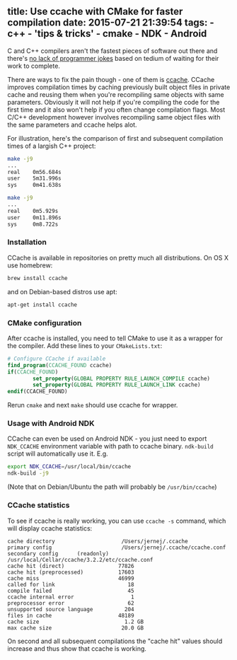 title: Use ccache with CMake for faster compilation
date: 2015-07-21 21:39:54
tags:
    - c++
    - 'tips & tricks'
    - cmake
    - NDK
    - Android
---

C and C++ compilers aren't the fastest pieces of software out there and there's [no lack of programmer jokes](https://xkcd.com/303/) based on tedium of waiting for their work to complete.

There are ways to fix the pain though - one of them is [ccache](https://ccache.samba.org). CCache improves compilation times by caching previously built object files in private cache and reusing them when you're recompiling same objects with same parameters. Obviously it will not help if you're compiling the code for the first time and it also won't help if you often change compilation flags. Most C/C++ development however involves recompiling same object files with the same parameters and ccache helps alot.

For illustration, here's the comparison of first and subsequent compilation times of a largish C++ project:

```bash Original run with empty cache
make -j9
...
real    0m56.684s
user    5m31.996s
sys     0m41.638s
```

```bash Recompilation with warm cache
make -j9
...
real    0m5.929s
user    0m11.896s
sys     0m8.722s
```

### Installation

CCache is available in repositories on pretty much all distributions. On OS X use homebrew:

```bash
brew install ccache
```

and on Debian-based distros use apt:

```bash
apt-get install ccache
```

### CMake configuration

After ccache is installed, you need to tell CMake to use it as a wrapper for the compiler. Add these lines to your `CMakeLists.txt`:

```cmake
# Configure CCache if available
find_program(CCACHE_FOUND ccache)
if(CCACHE_FOUND)
        set_property(GLOBAL PROPERTY RULE_LAUNCH_COMPILE ccache)
        set_property(GLOBAL PROPERTY RULE_LAUNCH_LINK ccache)
endif(CCACHE_FOUND)
```

Rerun `cmake` and next `make` should use ccache for wrapper.

### Usage with Android NDK

CCache can even be used on Android NDK - you just need to export `NDK_CCACHE` environment variable with path to ccache binary. `ndk-build` script will automatically use it. E.g.

```bash
export NDK_CCACHE=/usr/local/bin/ccache
ndk-build -j9
```

(Note that on Debian/Ubuntu the path will probably be `/usr/bin/ccache`)

### CCache statistics

<!-- more -->

To see if ccache is really working, you can use `ccache -s` command, which will display ccache statistics:

```text
cache directory                     /Users/jernej/.ccache
primary config                      /Users/jernej/.ccache/ccache.conf
secondary config      (readonly)    /usr/local/Cellar/ccache/3.2.2/etc/ccache.conf
cache hit (direct)                 77826
cache hit (preprocessed)           17603
cache miss                         46999
called for link                       18
compile failed                        45
ccache internal error                  1
preprocessor error                    62
unsupported source language          204
files in cache                     48189
cache size                           1.2 GB
max cache size                      20.0 GB
```

On second and all subsequent compilations the "cache hit" values should increase and thus show that ccache is working.






